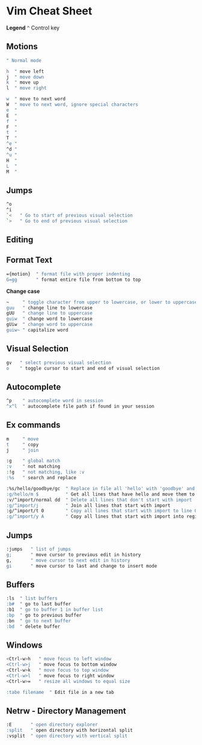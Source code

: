 # Vim Cheat Sheet

**Legend**
`^` Control key


## Motions

```bash
" Normal mode

h  " move left
j  " move down
k  " move up
l  " move right

w  " move to next word
W  " move to next word, ignore special characters
e  "
E  "
f  "
F  "
t  "
T  "
^e "
^d "
^u "
H  "
L  "
M  "
```

## Jumps

```bash
^o
^i
`<   " Go to start of previous visual selection
`>   " Go to end of previous visual selection
```
## Editing



## Format Text

```bash
={motion}  " format file with proper indenting
G=gg       " format entire file from bottom to top
```

**Change case**
```bash
~     " toggle character from upper to lowercase, or lower to uppercase
guu   " change line to lowercase
gUU   " change line to uppercase
guiw  " change word to lowercase
gUiw  " change word to uppercase
guiw~ " capitalize word
```

## Visual Selection

```bash
gv   " select previous visual selection
o    " toggle cursor to start and end of visual selection
```


## Autocomplete

```bash
^p    " autocomplete word in session
^x^l  " autocomplete file path if found in your session
```

## Ex commands

```bash
m     " move
t     " copy
j     " join
```

```bash
:g    " global match
:v    " not matching
:!g   " not matching, like :v
:%s   " search and replace
```

```bash
:%s/hello/goodbye/gc  " Replace in file all 'hello' with 'goodbye' and require confirm
:g/hello/m $          " Get all lines that have hello and move them to the bottom of the file
:v/^import/normal dd  " Delete all lines that don't start with import
:g/^import/j          " Join all lines that start with import
:g/^import/t 0        " Copy all lines that start with import to line 0, or top of file
:g/^import/y A        " Copy all lines that start with import into register A. This appends to the register.
```

## Jumps

```bash
:jumps   " list of jumps
g;       " move cursor to previous edit in history
g,       " move cursor to next edit in history
gi       " move cursor to last and change to insert mode

```

## Buffers

```bash
:ls  " list buffers
:b#  " go to last buffer
:b1  " go to buffer 1 in buffer list
:bp  " go to previous buffer
:bn  " go to next buffer
:bd  " delete buffer
```

## Windows

```bash
<Ctrl-w>h   " move focus to left window
<Ctrl-w>j   " move focus to bottom window
<Ctrl-w>k   " move focus to top window
<Ctrl-w>l   " move focus to right window
<Ctrl-w>=   " resize all windows to equal size

:tabe filename  " Edit file in a new tab

```

## Netrw - Directory Management

```bash
:E       " open directory explorer
:split   " open directory with horizontal split
:vsplit  " open directory with vertical split
```
